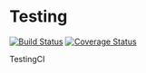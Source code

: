 # Testing

[![Build Status](https://travis-ci.com/heySourabh/Testing.svg?branch=master)](https://travis-ci.com/heySourabh/Testing) [![Coverage Status](https://coveralls.io/repos/github/heySourabh/Testing/badge.svg?branch=greenkeeper-karma-mocha-reporter-2.0.2)](https://coveralls.io/github/heySourabh/Testing?branch=greenkeeper-karma-mocha-reporter-2.0.2)

TestingCI

